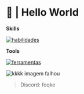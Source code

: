 # 👋 | Hello World

**Skills**

[![habilidades](https://skillicons.dev/icons?i=python,mongodb,lua,cpp,js,html,css)](https://skillicons.dev)


**Tools**

[![ferramentas](https://skillicons.dev/icons?i=discord,figma,replit,vscode,github)](https://skillicons.dev)

![kkkk imagem falhou](https://media.discordapp.net/attachments/1021215486979088475/1226054206452928552/image.png?ex=66235ef5&is=6610e9f5&hm=441e241fbc486b927b6da0e3a52c8c2231d69d774615bb78f10e7efbf11af2a1&=&format=webp&quality=lossless)

> Discord: foqke

  

